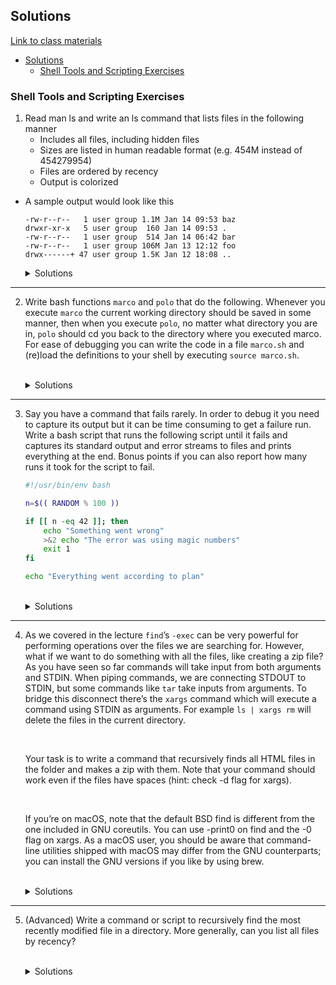 ## Solutions

[Link to class materials](https://missing.csail.mit.edu/)

- [Solutions](#solutions)
  - [Shell Tools and Scripting Exercises](#shell-tools-and-scripting-exercises)

### Shell Tools and Scripting Exercises
1. Read man ls and write an ls command that lists files in the following manner
   - Includes all files, including hidden files
   - Sizes are listed in human readable format (e.g. 454M instead of 454279954)
   - Files are ordered by recency
   - Output is colorized
- A sample output would look like this
    ```
    -rw-r--r--   1 user group 1.1M Jan 14 09:53 baz
    drwxr-xr-x   5 user group  160 Jan 14 09:53 .
    -rw-r--r--   1 user group  514 Jan 14 06:42 bar
    -rw-r--r--   1 user group 106M Jan 13 12:12 foo
    drwx------+ 47 user group 1.5K Jan 12 18:08 ..
    ```

    <details>
    <summary>Solutions</summary>

    ```bash
    # -l: use a long listing format
    # -a: Includes all files, including hidden files
    # -h: Sizes are listed in human readable format (e.g. 454M instead of 454279954)
    # -c: Files are ordered by recency
    # -G: Output is colorized
    $ ls -l -a -h -c -G
    ``` 

    </details>
    
---

2. Write bash functions `marco` and `polo` that do the following. Whenever you execute `marco` the current working directory should be saved in some manner, then when you execute `polo`, no matter what directory you are in, `polo` should cd you back to the directory where you executed marco. For ease of debugging you can write the code in a file `marco.sh` and (re)load the definitions to your shell by executing `source marco.sh`. <br></br>


    <details>
    <summary>Solutions</summary>

    - marco.sh

        ```bash
        #! /bin/zsh
        marco() {
            export MARCO=$(pwd);
            echo "Directory saved: $MARCO";
        }
        ```
    
    - polo.sh
        ```bash
        #! /bin/zsh
        polo() {
            cd $MARCO;
        }
        ```
    
    - testing
        ```bash
        ➜  ~$ marco
        Directory saved: /Users/vanessa
        ➜  ~$ cd Documents
        ➜  Documents$ marco
        Directory saved: /Users/vanessa/Documents
        ➜  Documents$ cd ../Downloads
        ➜  Downloads$ polo
        ➜  Documents$
        ```
    </details>

---

3. Say you have a command that fails rarely. In order to debug it you need to capture its output but it can be time consuming to get a failure run. Write a bash script that runs the following script until it fails and captures its standard output and error streams to files and prints everything at the end. Bonus points if you can also report how many runs it took for the script to fail.
   
    ```bash
    #!/usr/bin/env bash

    n=$(( RANDOM % 100 ))

    if [[ n -eq 42 ]]; then
        echo "Something went wrong"
        >&2 echo "The error was using magic numbers"
        exit 1
    fi

    echo "Everything went according to plan"
    ```
    
    </br>

    <details>
    <summary>Solutions</summary>

    - magic-numbers.sh: the above provided script

    - debug-magic-numbers.sh
        ```bash
        ➜  $ vim debug-magic-numbers.sh
        #!/bin/zsh

        counter=1;

        while true
        do
            response=$(./magic-numbers.sh);
            ((counter++));
            if [ "$response" != "Everything went according to plan" ]; then
                echo "Num runs: $counter";
                break
            fi
        done
        ```
    
    - testing
        ```bash
        ➜  $ sh debug-magic-numbers.sh
        The error was using magic numbers
        Num runs: 111
        ```
    
    </details>

---

4. As we covered in the lecture `find`’s `-exec` can be very powerful for performing operations over the files we are searching for. However, what if we want to do something with all the files, like creating a zip file? As you have seen so far commands will take input from both arguments and STDIN. When piping commands, we are connecting STDOUT to STDIN, but some commands like `tar` take inputs from arguments. To bridge this disconnect there’s the `xargs` command which will execute a command using STDIN as arguments. For example `ls | xargs rm` will delete the files in the current directory.
    
    </br>

    Your task is to write a command that recursively finds all HTML files in the folder and makes a zip with them. Note that your command should work even if the files have spaces (hint: check -d flag for xargs).

    </br>

    If you’re on macOS, note that the default BSD find is different from the one included in GNU coreutils. You can use -print0 on find and the -0 flag on xargs. As a macOS user, you should be aware that command-line utilities shipped with macOS may differ from the GNU counterparts; you can install the GNU versions if you like by using brew.

    </br>

    <details>
    <summary>Solutions</summary>

    - create test files
        ```bash
        ➜  $ tree
        .
        ├── html-files
        │   ├── subd
        │   │   └── test3.html
        │   ├── test1.html
        │   └── test 2.html
        ```
    
    - command
        ```bash
        # -print0: prints the pathnames followed by a NUL character
        # -0: expects NUL characters as separators
        ➜  $ find . -path '*.html' -print0 | xargs -0 tar -cf output.tar
        ```
    </details>

---

5. (Advanced) Write a command or script to recursively find the most recently modified file in a directory. More generally, can you list all files by recency?

    </br>

    <details>
    <summary>Solutions</summary>

    ```bash
    ➜  $ find . -print0 | xargs -0 ls -l -t
    ```

    </details>
